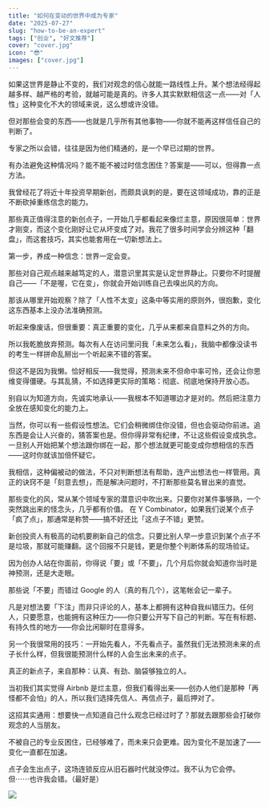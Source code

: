 ```yaml
---
title: "如何在变动的世界中成为专家"
date: "2025-07-27"
slug: "how-to-be-an-expert"
tags: ["创业", "好文推荐"]
cover: "cover.jpg"
icon: "😎"
images: ["cover.jpg"]
---
```

如果这世界是静止不变的，我们对观念的信心就能一路线性上升。某个想法经得起越多样、越严格的考验，就越可能是真的。许多人其实默默相信这一点——对「人性」这种变化不大的领域来说，这么想或许没错。



但对那些会变的东西——也就是几乎所有其他事物——你就不能再这样信任自己的判断了。



专家之所以会错，往往是因为他们精通的，是一个早已过期的世界。



有办法避免这种情况吗？能不能不被过时信念困住？答案是——可以，但得靠一点方法。



我曾经花了将近十年投资早期新创，而颇具讽刺的是，要在这领域成功，靠的正是不断砍掉重练信念的能力。



那些真正值得注意的新创点子，一开始几乎都看起来像烂主意，原因很简单：世界才刚变，而这个变化刚好让它从坏变成了对。我花了很多时间学会分辨这种「翻盘」，而这套技巧，其实也能套用在一切新想法上。



第一步，养成一种信念：世界一定会变。



那些对自己观点越来越笃定的人，潜意识里其实是认定世界静止。只要你不时提醒自己——「不是喔，它在变」，你就会开始训练自己去嗅出风的方向。



那该从哪里开始观察？除了「人性不太变」这条中等实用的原则外，很抱歉，变化这东西基本上没办法准确预测。



听起来像废话，但很重要：真正重要的变化，几乎从来都来自意料之外的方向。



所以我乾脆放弃预测。每次有人在访问里问我「未来怎么看」，我脑中都像没读书的考生一样拼命乱掰出一个听起来不错的答案。



但这不是因为我懒。恰好相反——我觉得，预测未来不但命中率可怜，还会让你思维变得僵硬。与其乱猜，不如选择更实际的策略：彻底、彻底地保持开放心态。



别自以为知道方向，先诚实地承认——我根本不知道哪边才是对的。然后把注意力全放在感知变化的能力上。



当然，你可以有一些假设性想法。它们会稍微绑住你没错，但也会驱动你前进。追东西是会让人兴奋的，猜答案也是。但你得非常有纪律，不让这些假设变成执念。
一旦别人开始把某个想法跟你绑在一起，那个想法就更可能变成你想相信的东西——这时你就该加倍怀疑它。



我相信，这种偏被动的做法，不只对判断想法有帮助，连产出想法也一样管用。真正的诀窍不是「刻意去想」，而是解决问题时，不打断那些莫名冒出来的直觉。



那些变化的风，常从某个领域专家的潜意识中吹出来。只要你对某件事够熟，一个突然跳出来的怪念头，几乎都有价值。
在 Y Combinator，如果我们说某个点子「疯了点」，那通常是称赞——搞不好还比「这点子不错」更赞。



新创投资人有极高的动机要刷新自己的信念。只要比别人早一步意识到某个点子不是垃圾，那就可能赚翻。这个回报不只是钱，更是你整个判断体系的现场验证。



因为创办人站在你面前，你得说「要」或「不要」，几个月后你就会知道你当时是神预测，还是大走眼。



那些说「不要」而错过 Google 的人（真的有几个），这笔帐会记一辈子。



凡是对想法要「下注」而非只评论的人，基本上都拥有这种自我纠错压力。任何人，只要愿意，也能拥有这种压力——你只要公开写下自己的判断。写在有标题、有持久性的地方——你会比闲聊时在意得多。



另一个我很常用的技巧：一开始先看人，不先看点子。虽然我们无法预测未来的点子长什么样，但我很能预测什么样的人会生出未来的点子。



真正的新点子，来自那种：认真、有劲、脑袋够独立的人。



当初我们其实觉得 Airbnb 是烂主意，但我们看得出来——创办人他们是那种「再怪都不会怕」的人，所以我们选择先信人、再信点子，最后押对了。



这招其实通用：想要快一点知道自己什么观念已经过时了？那就去跟那些会打破你观念的人当朋友。



不被自己的专业反困住，已经够难了，而未来只会更难。因为变化不是加速了——变化一直都在加速。



点子会生出点子，这场连锁反应从旧石器时代就没停过。我不认为它会停。
但⋯⋯也许我会错。（最好是）




![](https://prod-files-secure.s3.us-west-2.amazonaws.com/112d0858-5090-4d34-a606-b75eb8d65fd2/46476355-9cf3-4e99-9b7a-3531bc426380/1000202064.png?X-Amz-Algorithm=AWS4-HMAC-SHA256&X-Amz-Content-Sha256=UNSIGNED-PAYLOAD&X-Amz-Credential=ASIAZI2LB466XD5O3MS7%2F20250918%2Fus-west-2%2Fs3%2Faws4_request&X-Amz-Date=20250918T211148Z&X-Amz-Expires=3600&X-Amz-Security-Token=IQoJb3JpZ2luX2VjEEkaCXVzLXdlc3QtMiJHMEUCIQDD006GOZT8Wr1ZTEnhJYpd6K5pSx6jIvpQt0yGzmoUIQIgKtG0z2cZteXXyLwEMMNgs22yEdHodV5EE516xiA7lm0qiAQIwv%2F%2F%2F%2F%2F%2F%2F%2F%2F%2FARAAGgw2Mzc0MjMxODM4MDUiDH3rHLV6d6XDuVkD%2BSrcA0dVzHJGFQ4%2BE5juJrhzNmJHpaM%2BzqlgO5bLe0v3MtsAVGabdgMjaF0OM%2BmDw4G7WaNh5WUfaYNbDG7JZX7dBQkUUpzOOBCrBbsWaw7%2FWeoRfrO7VQkiD6dqKuspWGrpbi0eMj9%2FOV7svgQPAMsUjju3XDKvJvv%2BeA5dBng9U1YrVaAdOvdUVf3j%2FMIyacbLlSxSZDa%2FQaUgqOSZE4Xa8bBMnxUqVesGS4u7bcOml%2BXe5HF%2Bj3LeJZWLrLhYSAduZ%2BFeU85GFEPNe9RxJW5HBTXzJjB3JJ2IZkZeOWwxDRZnItm7ogLHQcHWz2ziaXuIviVcNCfYfhBCaPum6IJQyYXUw1%2FOOicVfzo%2BmCzO5%2B3Zu%2FRUkMDARFCK9zuTm4JTIOZrLcfkYIkNbuxmz4NcmviC%2FsN2oWB4IvNMQy8Nu05LJyXDY%2FyDy%2Fx1ut%2BLNayLUNegR3Zia32rgEJ41Yw%2FVZ%2BqQ79ISTUC%2B2875LI0p3jk34cxkDc%2FjmCMEH22%2BgCWkmVVPFDjt1R%2FbGJ9cYW3IiUq0ILRHnE0BywumQSqSF1CVgaqEl7spGygLJh3eocjxL5s7xZH95z77xe1kFxgQTZyH8k%2BtcM%2Fo3RICnxy70hZG4uN81%2FiX1FkIQ4aMP32sMYGOqUB7DXfEvMJBBOVg%2FH4%2FYomMTkjNgyGVWpGlpx1C1O4xQBcHTYOdUgegiMBWbIe25XrWhjJFGbaTVeE8U6rB9nmGlC6pHDRpyk3vjnyt7hqtGHTO2sidUKG0VvExn8HFK%2Fg5fHienrc2VXBWyxUzTnHU0sBun8kmdM2hEWnGo%2BZtbuMCouAvggJq9r3qXuUpwPfT1rnOMo%2FLldBkWuwTrQXU8uIy9uT&X-Amz-Signature=6e404a67bee5f903b7868ab33dabc16a72cbb010d1812263d14d436d4ca2afdc&X-Amz-SignedHeaders=host&x-amz-checksum-mode=ENABLED&x-id=GetObject)

